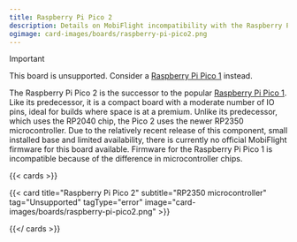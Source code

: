 ```yaml
---
title: Raspberry Pi Pico 2
description: Details on MobiFlight incompatibility with the Raspberry Pi Pico 2.
ogimage: card-images/boards/raspberry-pi-pico2.png
---
```


> [!IMPORTANT]
> This board is unsupported. Consider a [Raspberry Pi Pico 1](../../raspberry-pi-pico) instead.

The Raspberry Pi Pico 2 is the successor to the popular [Raspberry Pi Pico 1](../../raspberry-pi-pico).
Like its predecessor, it is a compact board with a moderate number of IO pins, ideal for builds where
space is at a premium. Unlike its predecessor, which uses the RP2040 chip, the Pico 2 uses the newer
RP2350 microcontroller. Due to the relatively recent release of this component, small installed base
and limited availability, there is currently no official MobiFlight firmware for this board available.
Firmware for the Raspberry Pi Pico 1 is incompatible because of the difference in microcontroller chips.

{{< cards >}}

{{< card title="Raspberry Pi Pico 2" subtitle="RP2350 microcontroller" tag="Unsupported" tagType="error" image="card-images/boards/raspberry-pi-pico2.png" >}}

{{</ cards >}}
